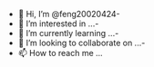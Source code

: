 - 👋 Hi, I’m @feng20020424- 
- 👀 I’m interested in ...-
- 🌱 I’m currently learning ...- 
- 💞️ I’m looking to collaborate on ...- 
- 📫 How to reach me ...<!---feng20020424/feng20020424 is a ✨ special ✨ repository because its `README.md` (this file) appears on your GitHub profile.You can click the Preview link to take a look at your changes.--->
